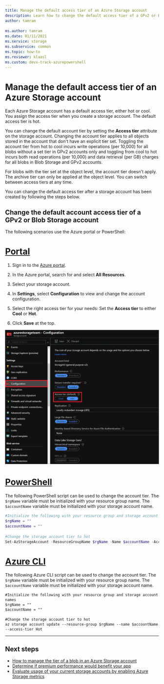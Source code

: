 ```yaml
---
title: Manage the default access tier of an Azure Storage account
description: Learn how to change the default access tier of a GPv2 or Blob Storage account
author: tamram

ms.author: tamram
ms.date: 01/11/2021
ms.service: storage
ms.subservice: common
ms.topic: how-to
ms.reviewer: klaasl 
ms.custom: devx-track-azurepowershell
---
```


# Manage the default access tier of an Azure Storage account

Each Azure Storage account has a default access tier, either hot or cool. You assign the access tier when you create a storage account. The default access tier is hot.

You can change the default account tier by setting the **Access tier** attribute on the storage account. Changing the account tier applies to all objects stored in the account that don't have an explicit tier set. Toggling the account tier from hot to cool incurs write operations (per 10,000) for all blobs without a set tier in GPv2 accounts only and toggling from cool to hot incurs both read operations (per 10,000) and data retrieval (per GB) charges for all blobs in Blob Storage and GPv2 accounts.

For blobs with the tier set at the object level, the account tier doesn't apply. The archive tier can only be applied at the object level. You can switch between access tiers at any time.

You can change the default access tier after a storage account has been created by following the steps below.

## Change the default account access tier of a GPv2 or Blob Storage account

The following scenarios use the Azure portal or PowerShell:

# [Portal](#tab/portal)

1. Sign in to the [Azure portal](https://portal.azure.com).

1. In the Azure portal, search for and select **All Resources**.

1. Select your storage account.

1. In **Settings**, select **Configuration** to view and change the account configuration.

1. Select the right access tier for your needs: Set the **Access tier** to either **Cool** or **Hot**.

1. Click **Save** at the top.

![Change default account tier in Azure portal](media/manage-account-default-access-tier/account-tier.png)

# [PowerShell](#tab/powershell)

The following PowerShell script can be used to change the account tier. The `$rgName` variable must be initialized with your resource group name. The `$accountName` variable must be initialized with your storage account name.

```powershell
#Initialize the following with your resource group and storage account names
$rgName = ""
$accountName = ""

#Change the storage account tier to hot
Set-AzStorageAccount -ResourceGroupName $rgName -Name $accountName -AccessTier Hot
```

# [Azure CLI](#tab/azurecli)

The following Azure CLI script can be used to change the account tier. The `$rgName` variable must be initialized with your resource group name. The `$accountName` variable must be initialized with your storage account name.

```azurecli
#Initialize the following with your resource group and storage account names
$rgName = ""
$accountName = ""

#Change the storage account tier to hot
az storage account update --resource-group $rgName --name $accountName --access-tier Hot
```

---

## Next steps

- [How to manage the tier of a blob in an Azure Storage account](../blobs/manage-access-tier.md)
- [Determine if premium performance would benefit your app](../blobs/storage-blob-performance-tiers.md)
- [Evaluate usage of your current storage accounts by enabling Azure Storage metrics](../blobs/monitor-blob-storage.md)
